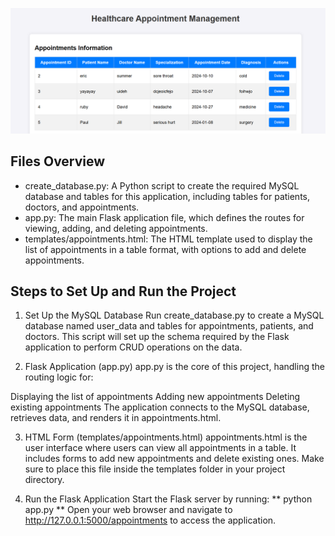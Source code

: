 ![Healthcare Appointment Management Appointments Information](Healthcare.png)
## Files Overview
* create_database.py: A Python script to create the required MySQL database and tables for this application, including tables for patients, doctors, and appointments.
* app.py: The main Flask application file, which defines the routes for viewing, adding, and deleting appointments.
* templates/appointments.html: The HTML template used to display the list of appointments in a table format, with options to add and delete appointments.

## Steps to Set Up and Run the Project
1. Set Up the MySQL Database
Run create_database.py to create a MySQL database named user_data and tables for appointments, patients, and doctors.
This script will set up the schema required by the Flask application to perform CRUD operations on the data.

2. Flask Application (app.py)
app.py is the core of this project, handling the routing logic for:

Displaying the list of appointments
Adding new appointments
Deleting existing appointments
The application connects to the MySQL database, retrieves data, and renders it in appointments.html.

3. HTML Form (templates/appointments.html)
appointments.html is the user interface where users can view all appointments in a table.
It includes forms to add new appointments and delete existing ones.
Make sure to place this file inside the templates folder in your project directory.

4. Run the Flask Application
Start the Flask server by running:
** python app.py **
Open your web browser and navigate to http://127.0.0.1:5000/appointments to access the application.
